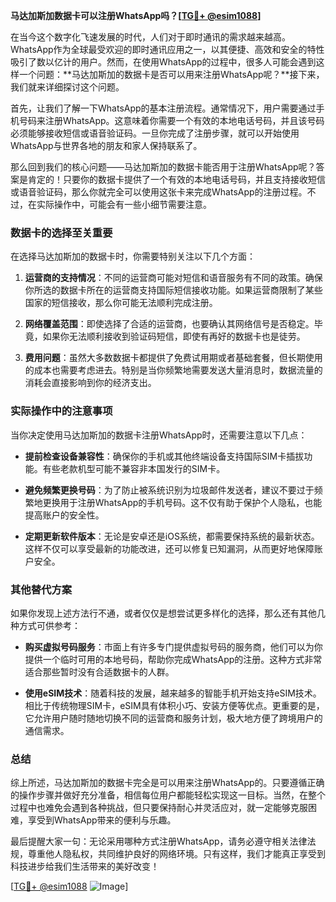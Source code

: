 **马达加斯加数据卡可以注册WhatsApp吗？[[TG💪+ @esim1088](https://t.me/s/esim1088)]**

在当今这个数字化飞速发展的时代，人们对于即时通讯的需求越来越高。WhatsApp作为全球最受欢迎的即时通讯应用之一，以其便捷、高效和安全的特性吸引了数以亿计的用户。然而，在使用WhatsApp的过程中，很多人可能会遇到这样一个问题：**马达加斯加的数据卡是否可以用来注册WhatsApp呢？**接下来，我们就来详细探讨这个问题。

首先，让我们了解一下WhatsApp的基本注册流程。通常情况下，用户需要通过手机号码来注册WhatsApp。这意味着你需要一个有效的本地电话号码，并且该号码必须能够接收短信或语音验证码。一旦你完成了注册步骤，就可以开始使用WhatsApp与世界各地的朋友和家人保持联系了。

那么回到我们的核心问题——马达加斯加的数据卡能否用于注册WhatsApp呢？答案是肯定的！只要你的数据卡提供了一个有效的本地电话号码，并且支持接收短信或语音验证码，那么你就完全可以使用这张卡来完成WhatsApp的注册过程。不过，在实际操作中，可能会有一些小细节需要注意。

### 数据卡的选择至关重要

在选择马达加斯加的数据卡时，你需要特别关注以下几个方面：

1. **运营商的支持情况**：不同的运营商可能对短信和语音服务有不同的政策。确保你所选的数据卡所在的运营商支持国际短信接收功能。如果运营商限制了某些国家的短信接收，那么你可能无法顺利完成注册。
   
2. **网络覆盖范围**：即使选择了合适的运营商，也要确认其网络信号是否稳定。毕竟，如果你无法顺利接收到验证码短信，即使有再好的数据卡也是徒劳。

3. **费用问题**：虽然大多数数据卡都提供了免费试用期或者基础套餐，但长期使用的成本也需要考虑进去。特别是当你频繁地需要发送大量消息时，数据流量的消耗会直接影响到你的经济支出。

### 实际操作中的注意事项

当你决定使用马达加斯加的数据卡注册WhatsApp时，还需要注意以下几点：

- **提前检查设备兼容性**：确保你的手机或其他终端设备支持国际SIM卡插拔功能。有些老款机型可能不兼容非本国发行的SIM卡。
  
- **避免频繁更换号码**：为了防止被系统识别为垃圾邮件发送者，建议不要过于频繁地更换用于注册WhatsApp的手机号码。这不仅有助于保护个人隐私，也能提高账户的安全性。

- **定期更新软件版本**：无论是安卓还是iOS系统，都需要保持系统的最新状态。这样不仅可以享受最新的功能改进，还可以修复已知漏洞，从而更好地保障账户安全。

### 其他替代方案

如果你发现上述方法行不通，或者仅仅是想尝试更多样化的选择，那么还有其他几种方式可供参考：

- **购买虚拟号码服务**：市面上有许多专门提供虚拟号码的服务商，他们可以为你提供一个临时可用的本地号码，帮助你完成WhatsApp的注册。这种方式非常适合那些暂时没有合适数据卡的人群。

- **使用eSIM技术**：随着科技的发展，越来越多的智能手机开始支持eSIM技术。相比于传统物理SIM卡，eSIM具有体积小巧、安装方便等优点。更重要的是，它允许用户随时随地切换不同的运营商和服务计划，极大地方便了跨境用户的通信需求。

### 总结

综上所述，马达加斯加的数据卡完全是可以用来注册WhatsApp的。只要遵循正确的操作步骤并做好充分准备，相信每位用户都能轻松实现这一目标。当然，在整个过程中也难免会遇到各种挑战，但只要保持耐心并灵活应对，就一定能够克服困难，享受到WhatsApp带来的便利与乐趣。

最后提醒大家一句：无论采用哪种方式注册WhatsApp，请务必遵守相关法律法规，尊重他人隐私权，共同维护良好的网络环境。只有这样，我们才能真正享受到科技进步给我们生活带来的美好改变！

[[TG💪+ @esim1088](https://t.me/s/esim1088) ![Image](https://i.postimg.cc/4NQfJmqS/Snipaste-2025-05-13-00-14-12.png)]